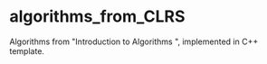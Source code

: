algorithms_from_CLRS
====================

Algorithms from  "Introduction to Algorithms ", implemented in C++ template.
